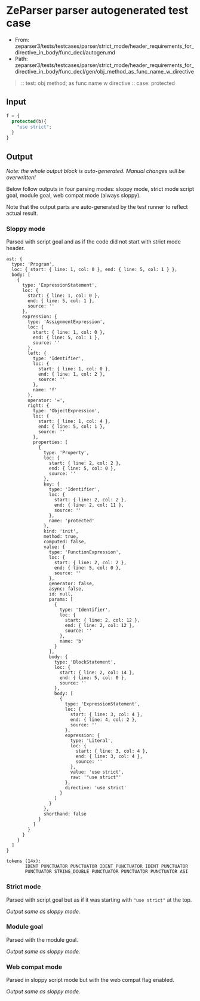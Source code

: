 # ZeParser parser autogenerated test case

- From: zeparser3/tests/testcases/parser/strict_mode/header_requirements_for_directive_in_body/func_decl/autogen.md
- Path: zeparser3/tests/testcases/parser/strict_mode/header_requirements_for_directive_in_body/func_decl/gen/obj_method_as_func_name_w_directive

> :: test: obj method; as func name w directive
> :: case: protected

## Input


`````js
f = {
  protected(b){
    "use strict"; 
  }
}
`````

## Output

_Note: the whole output block is auto-generated. Manual changes will be overwritten!_

Below follow outputs in four parsing modes: sloppy mode, strict mode script goal, module goal, web compat mode (always sloppy).

Note that the output parts are auto-generated by the test runner to reflect actual result.

### Sloppy mode

Parsed with script goal and as if the code did not start with strict mode header.

`````
ast: {
  type: 'Program',
  loc: { start: { line: 1, col: 0 }, end: { line: 5, col: 1 } },
  body: [
    {
      type: 'ExpressionStatement',
      loc: {
        start: { line: 1, col: 0 },
        end: { line: 5, col: 1 },
        source: ''
      },
      expression: {
        type: 'AssignmentExpression',
        loc: {
          start: { line: 1, col: 0 },
          end: { line: 5, col: 1 },
          source: ''
        },
        left: {
          type: 'Identifier',
          loc: {
            start: { line: 1, col: 0 },
            end: { line: 1, col: 2 },
            source: ''
          },
          name: 'f'
        },
        operator: '=',
        right: {
          type: 'ObjectExpression',
          loc: {
            start: { line: 1, col: 4 },
            end: { line: 5, col: 1 },
            source: ''
          },
          properties: [
            {
              type: 'Property',
              loc: {
                start: { line: 2, col: 2 },
                end: { line: 5, col: 0 },
                source: ''
              },
              key: {
                type: 'Identifier',
                loc: {
                  start: { line: 2, col: 2 },
                  end: { line: 2, col: 11 },
                  source: ''
                },
                name: 'protected'
              },
              kind: 'init',
              method: true,
              computed: false,
              value: {
                type: 'FunctionExpression',
                loc: {
                  start: { line: 2, col: 2 },
                  end: { line: 5, col: 0 },
                  source: ''
                },
                generator: false,
                async: false,
                id: null,
                params: [
                  {
                    type: 'Identifier',
                    loc: {
                      start: { line: 2, col: 12 },
                      end: { line: 2, col: 12 },
                      source: ''
                    },
                    name: 'b'
                  }
                ],
                body: {
                  type: 'BlockStatement',
                  loc: {
                    start: { line: 2, col: 14 },
                    end: { line: 5, col: 0 },
                    source: ''
                  },
                  body: [
                    {
                      type: 'ExpressionStatement',
                      loc: {
                        start: { line: 3, col: 4 },
                        end: { line: 4, col: 2 },
                        source: ''
                      },
                      expression: {
                        type: 'Literal',
                        loc: {
                          start: { line: 3, col: 4 },
                          end: { line: 3, col: 4 },
                          source: ''
                        },
                        value: 'use strict',
                        raw: '"use strict"'
                      },
                      directive: 'use strict'
                    }
                  ]
                }
              },
              shorthand: false
            }
          ]
        }
      }
    }
  ]
}

tokens (14x):
       IDENT PUNCTUATOR PUNCTUATOR IDENT PUNCTUATOR IDENT PUNCTUATOR
       PUNCTUATOR STRING_DOUBLE PUNCTUATOR PUNCTUATOR PUNCTUATOR ASI
`````

### Strict mode

Parsed with script goal but as if it was starting with `"use strict"` at the top.

_Output same as sloppy mode._

### Module goal

Parsed with the module goal.

_Output same as sloppy mode._

### Web compat mode

Parsed in sloppy script mode but with the web compat flag enabled.

_Output same as sloppy mode._
